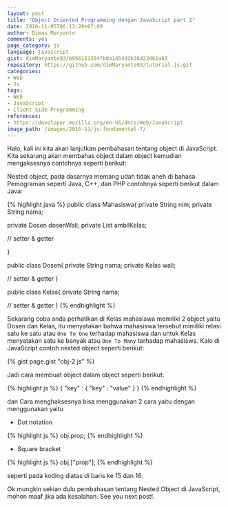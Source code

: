 ```yaml
---
layout: post
title: "Object Oriented Programming dengan JavaScript part 2"
date: 2016-11-05T06:13:28+07:00
author: Dimas Maryanto
comments: yes
page_category: js
language: javascript
gist: dimMaryanto93/b956151354fb8a1454d3b36d22d61a63
repository: https://github.com/dimMaryanto93/tutorial.js.git
categories:
- Web
- Js
tags:
- Web
- JavaScript
- Client Side Programming
references:
- https://developer.mozilla.org/en-US/docs/Web/JavaScript
image_path: /images/2016-11/js-fundamental-7/
---
```


Halo, kali ini kita akan lanjutkan pembahasan tentang object di JavaScript. Kita sekarang akan membahas object dalam object kemudian mengaksesnya contohnya seperti berikut:

<!--more-->

Nested object, pada dasarnya memang udah tidak aneh di bahasa Pemograman seperti Java, C++, dan PHP contohnya seperti berikut dalam Java:

{% highlight java %}
public class Mahasiswa{
  private String nim;
  private String nama;

  private Dosen dosenWali;
  private List<Kelas> ambilKelas;

  // setter & getter

}

public class Dosen{
  private String nama;
  private Kelas wali;

  // setter & getter
}

public class Kelas{
  private String nama;

  // setter & getter
}
{% endhighlight %}

Sekarang coba anda perhatikan di Kelas mahasiswa memiliki 2 object yaitu Dosen dan Kelas, itu menyatakan bahwa mahasiswa tersebut mimiliki relasi satu ke satu atau `One To One` terhadap mahasiswa dan untuk Kelas menyatakan satu ke banyak atau `One To Many` terhadap mahasiswa. Kalo di JavaScript contoh nested object seperti berikut:

{% gist page.gist "obj-2.js" %}

Jadi cara membuat object dalam object seperti berikut:

{% highlight js %}
{
  "key" : {
    "key" : "value"
  }
}
{% endhighlight %}

dan Cara menghaksesnya bisa menggunakan 2 cara yaitu dengan menggunakan yaitu

* Dot notation

{% highlight js %}
obj.prop;
{% endhighlight %}

* Square bracket


{% highlight js %}
obj.["prop"];
{% endhighlight %}

seperti pada koding diatas di baris ke 15 dan 16.

Ok mungkin sekian dulu pembahasan tentang Nested Object di JavaScript, mohon maaf jika ada kesalahan. See you next post!.
